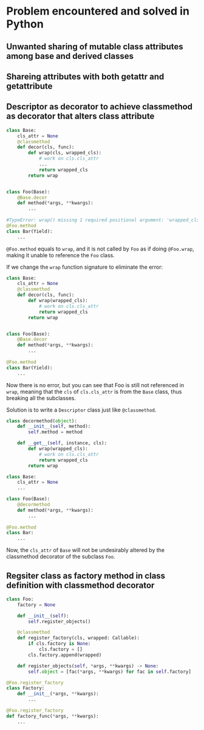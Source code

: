 # Problem encountered and solved in Python

## Unwanted sharing of mutable class attributes among base and derived classes

## Shareing attributes with both getattr and getattribute 

## Descriptor as decorator to achieve classmethod as decorator that alters class attribute
```python
class Base:
    cls_attr = None
    @classmethod
    def decor(cls, func):
        def wrap(cls, wrapped_cls):
            # work on cls.cls_attr
            ...
            return wrapped_cls
        return wrap


class Foo(Base):
    @Base.decor
    def method(*args, **kwargs):
        ...
        
#TypeError: wrap() missing 1 required positional argument: 'wrapped_cls'
@Foo.method
class Bar(Yield):
    ...
```
`@Foo.method` equals to `wrap`, and it is not called by `Foo` as if doing `@Foo.wrap`,
making it unable to reference the `Foo` class.

If we change the `wrap` function signature to eliminate the error:
```python
class Base:
    cls_attr = None
    @classmethod
    def decor(cls, func):
        def wrap(wrapped_cls):
            # work on cls.cls_attr
            return wrapped_cls
        return wrap


class Foo(Base):
    @Base.decor
    def method(*args, **kwargs):
        ...
        
@Foo.method
class Bar(Yield):
    ...
```
Now there is no error, but you can see that Foo is still not referenced
in `wrap`, meaning that the `cls` of `cls.cls_attr` is from the `Base` class,
thus breaking all the subclasses.  

Solution is to write a `Descriptor` class just like `@classmethod`.
```python
class decormethod(object):
    def __init__(self, method):
        self.method = method

    def __get__(self, instance, cls):
        def wrap(wrapped_cls):
            # work on cls.cls_attr 
            return wrapped_cls
        return wrap

class Base:
    cls_attr = None
    ...

class Foo(Base):
    @decormethod
    def method(*args, **kwargs):
        ...
        
@Foo.method
class Bar:
    ...
```
Now, the `cls_attr` of `Base` will not be undesirably altered by the classmethod
decorator of the subclass `Foo`.

## Regsiter class as factory method in class definition with classmethod decorator
```python
class Foo:
    factory = None 

    def __init__(self):
        self.register_objects()

    @classmethod
    def register_factory(cls, wrapped: Callable):
        if cls.factory is None:
            cls.factory = []
        cls.factory.append(wrapped)

    def register_objects(self, *args, **kwargs) -> None:
        self.object = [fac(*args, **kwargs) for fac in self.factory]

@Foo.register_factory
class Factory:
    def __init__(*args, **kwargs):
        ...

@Foo.register_factory
def factory_func(*args, **kwargs):
    ...
```
